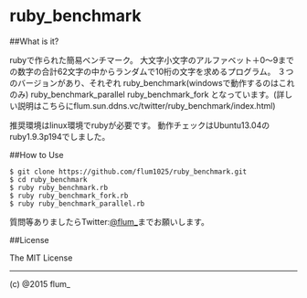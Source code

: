 ﻿ruby_benchmark
===========

##What is it?

rubyで作られた簡易ベンチマーク。
大文字小文字のアルファベット＋0～9までの数字の合計62文字の中からランダムで10桁の文字を求めるプログラム。
３つのバージョンがあり、それぞれ
ruby_benchmark(windowsで動作するのはこれのみ)
ruby_benchmark_parallel
ruby_benchmark_fork
となっています。(詳しい説明はこちらにflum.sun.ddns.vc/twitter/ruby_benchmark/index.html)

推奨環境はlinux環境でrubyが必要です。
動作チェックはUbuntu13.04のruby1.9.3p194でしました。


##How to Use

```
$ git clone https://github.com/flum1025/ruby_benchmark.git
$ cd ruby_benchmark
$ ruby ruby_benchmark.rb
$ ruby ruby_benchmark_fork.rb
$ ruby ruby_benchmark_parallel.rb

```


質問等ありましたらTwitter:[@flum_](https://twitter.com/flum_)までお願いします。

##License

The MIT License

-------
(c) @2015 flum_